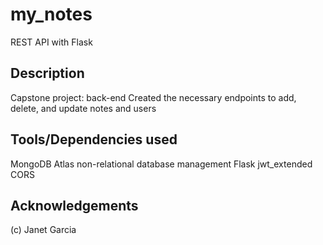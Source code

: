 # my_notes

REST API with Flask

## Description

Capstone project: back-end
Created the necessary endpoints to add, delete, and update notes and users

## Tools/Dependencies used

MongoDB Atlas non-relational database management
Flask
jwt_extended
CORS

## Acknowledgements

(c) Janet Garcia
